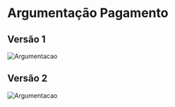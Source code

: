 # Argumentação Pagamento

## Versão 1

 ![Argumentacao](https://i.imgur.com/WuYPQAJ.jpg)


## Versão 2
![Argumentacao](https://i.imgur.com/9IGvCkX.png)
